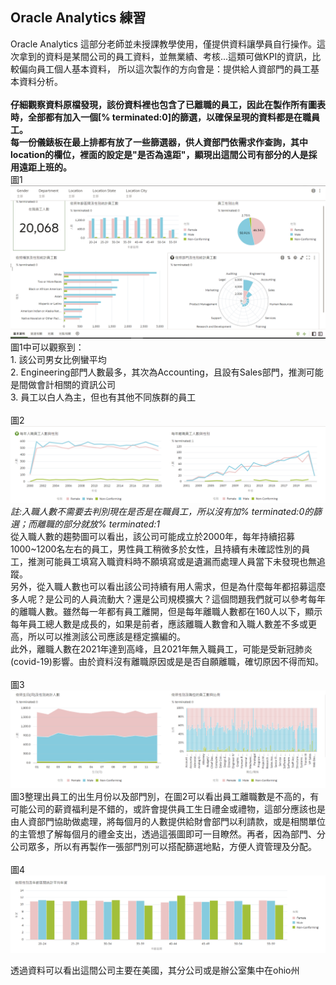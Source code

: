 ## Oracle Analytics 練習
Oracle Analytics 這部分老師並未授課教學使用，僅提供資料讓學員自行操作。這次拿到的資料是某間公司的員工資料，並無業績、考核...這類可做KPI的資訊，比較偏向員工個人基本資料，
所以這次製作的方向會是：提供給人資部門的員工基本資料分析。<br>
<br>
**仔細觀察資料原檔發現，該份資料裡也包含了已離職的員工，因此在製作所有圖表時，全部都有加入一個[% terminated:0]的篩選，以確保呈現的資料都是在職員工。<br>
每一份儀錶板在最上排都有放了一些篩選器，供人資部門依需求作查詢，其中location的欄位，裡面的設定是"是否為遠距"，顯現出這間公司有部分的人是採用遠距上班的。**
<br>
圖1
![image](https://github.com/hsiaotingg/data-visualization/blob/main/Oracle/basic.png)
圖1中可以觀察到：<br> 1. 該公司男女比例蠻平均<br> 2. Engineering部門人數最多，其次為Accounting，且設有Sales部門，推測可能是間做會計相關的資訊公司<br> 3. 員工以白人為主，但也有其他不同族群的員工<br>
<br>
圖2
![image](https://github.com/hsiaotingg/data-visualization/blob/main/Oracle/operation-1.png)
*註:入職人數不需要去判別現在是否是在職員工，所以沒有加% terminated:0的篩選；而離職的部分就放% terminated:1<br>*
從入職人數的趨勢圖可以看出，該公司可能成立於2000年，每年持續招募1000~1200名左右的員工，男性員工稍微多於女性，且持續有未確認性別的員工，推測可能員工填寫入職資料時不願填寫或是遺漏而處理人員當下未發現也無追蹤。<br>
另外，從入職人數也可以看出該公司持續有用人需求，但是為什麼每年都招募這麼多人呢？是公司的人員流動大？還是公司規模擴大？這個問題我們就可以參考每年的離職人數。雖然每一年都有員工離開，但是每年離職人數都在160人以下，顯示每年員工總人數是成長的，如果是前者，應該離職人數會和入職人數差不多或更高，所以可以推測該公司應該是穩定擴編的。<br>
此外，離職人數在2021年達到高峰，且2021年無入職員工，可能是受新冠肺炎(covid-19)影響。由於資料沒有離職原因或是是否自願離職，確切原因不得而知。<br>
<br>
圖3
![image](https://github.com/hsiaotingg/data-visualization/blob/main/Oracle/operation-2.png)
圖3整理出員工的出生月份以及部門別，在圖2可以看出員工離職數是不高的，有可能公司的薪資福利是不錯的，或許會提供員工生日禮金或禮物，這部分應該也是由人資部門協助做處理，將每個月的人數提供給財會部門以利請款，或是相關單位的主管想了解每個月的禮金支出，透過這張圖即可一目瞭然。再者，因為部門、分公司眾多，所以有再製作一張部門別可以搭配篩選地點，方便人資管理及分配。<br>
<br>
圖4
![image](https://github.com/hsiaotingg/data-visualization/blob/main/Oracle/operation-3.png)


透過資料可以看出這間公司主要在美國，其分公司或是辦公室集中在ohio州
